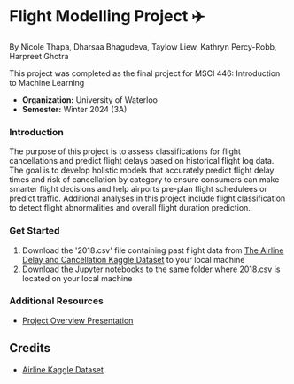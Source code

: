 # Flight Modelling Project ✈️
By Nicole Thapa, Dharsaa Bhagudeva, Taylow Liew, Kathryn Percy-Robb, Harpreet Ghotra

This project was completed as the final project for MSCI 446: Introduction to Machine Learning 

- **Organization:** University of Waterloo  
- **Semester:** Winter 2024 (3A)

### Introduction

The purpose of this project is to assess classifications for flight cancellations and predict flight delays based on historical flight log data. The goal is to develop holistic models that accurately predict flight delay times and risk of cancellation by category to ensure consumers can make smarter flight decisions and help airports pre-plan flight schedulees or predict traffic. Additional analyses in this project include flight classification to detect flight abnormalities and overall flight duration prediction.

### Get Started

1. Download the '2018.csv' file containing past flight data from [The Airline Delay and Cancellation Kaggle Dataset](https://www.kaggle.com/datasets/yuanyuwendymu/airline-delay-and-cancellation-data-2009-2018?select=2018.csv) to your local machine
2. Download the Jupyter notebooks to the same folder where 2018.csv is located on your local machine

### Additional Resources
- [Project Overview Presentation](https://docs.google.com/presentation/d/1qYAqnZty1S7pilqShmeUSwmCldblMt-khFa1e_lt2hI/edit?usp=sharing) 

## Credits
- [Airline Kaggle Dataset](https://www.kaggle.com/datasets/yuanyuwendymu/airline-delay-and-cancellation-data-2009-2018?select=2018.csv)
